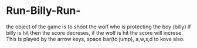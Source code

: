# Run-Billy-Run-
the object of the game is to shoot the wolf who is protecting the boy (billy) if billy is hit then the score decreses, if the wolf is hit the score will increse. This is played by the arrow keys, space bar(to jump), a,w,s,d to kove also.
